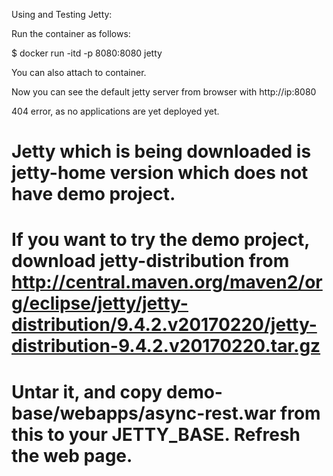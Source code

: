 Using and Testing Jetty:

Run the container as follows:

$ docker run -itd -p 8080:8080 jetty

You can also attach to container. 

Now you can see the default jetty server from browser with http://ip:8080

404 error, as no applications are yet deployed yet.

# Jetty which is being downloaded is jetty-home version which does not have demo project.

# If you want to try the demo project, download jetty-distribution from http://central.maven.org/maven2/org/eclipse/jetty/jetty-distribution/9.4.2.v20170220/jetty-distribution-9.4.2.v20170220.tar.gz

# Untar it, and copy demo-base/webapps/async-rest.war from this to your JETTY_BASE. Refresh the web page.
 

